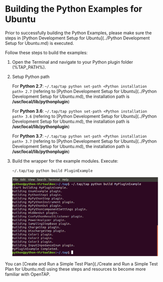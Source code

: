 # Building the Python Examples for Ubuntu

Prior to successfully building the Python Examples, please make sure the steps in [Python Development Setup for Ubuntu](../Python Development Setup for Ubuntu.md) is executed.

Follow these steps to build the examples:

1. Open the Terminal and navigate to your Python plugin folder (%TAP_PATH%).

2. Setup Python path

    For **Python 2.7**: `~/.tap/tap python set-path <Python installation path> 2.7` (refering to [Python Development Setup for Ubuntu](../Python Development Setup for Ubuntu.md), the installation path is **/usr/local/lib/pythonplugin**)

	For **Python 3.6**: `~/.tap/tap python set-path <Python installation path> 3.6` (refering to [Python Development Setup for Ubuntu](../Python Development Setup for Ubuntu.md), the installation path is **/usr/local/lib/pythonplugin**)
    
    For **Python 3.7**: `~/.tap/tap python set-path <Python installation path> 3.7` (refering to [Python Development Setup for Ubuntu](../Python Development Setup for Ubuntu.md), the installation path is **/usr/local/lib/pythonplugin**)
    
3. Build the wrapper for the example modules. Execute:

    `~/.tap/tap python build PluginExample`

    ![](../Images/Python_exe_Ubuntu.png) 

You can [Create and Run a Simple Test Plan](./Create and Run a Simple Test Plan for Ubuntu.md) using these steps and resources to become more familiar with OpenTAP.
